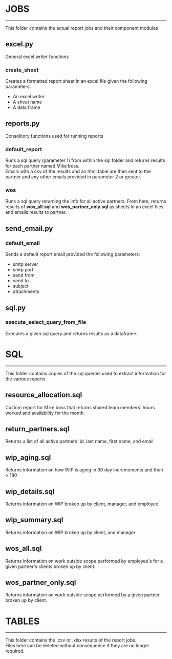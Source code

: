 # JOBS #
----
This folder contains the actual report jobs and their component modules

## excel.py ##
General excel writer functions

### create_sheet ###
Creates a formatted report sheet in an excel file given the following parameters:  
* An excel writer
* A sheet name
* A data frame

## reports.py ##
Consolitory functions used for running reports
### default_report ###
Runs a sql query (parameter 1) from within the sql folder and returns results for each partner named Mike boss.  
Emails with a csv of the results and an html table are then sent to the partner and any other emails provided in parameter 2 or greater.

### wos ###
Runs a sql query returning the info for all active partners.
From here, returns results of __wos_all.sql__ and __wos_partner_only.sql__ as sheets in an excel files and emails results to partner.

## send_email.py ##
### default_email ###
Sends a default report email provided the following parameters:
* smtp server
* smtp port
* send from
* send to
* subject
* attachments

## sql.py ##
### execute_select_query_from_file ###
Executes a given sql query and returns results as a dataframe.
# SQL #
----
This folder contains copies of the sql queries used to extract information for the various reports
## resource_allocation.sql ##
Custom report for Mike boss that returns shared team members' hours worked and availability for the month.

## return_partners.sql ##
Returns a list of all active partners' id, last name, first name, and email

## wip_aging.sql ##
Returns information on how WIP is aging in 30 day incremements and then > 180

## wip_details.sql ##
Returns information on WIP broken up by client, manager, and employee

## wip_summary.sql ##
Returns information on WIP broken up by client, and manager

## wos_all.sql ##
Returns information on work outside scope performed by employee's for a given partner's clients broken up by client.

## wos_partner_only.sql ##
Returns information on work outside scope performed by a given partner broken up by client.

# TABLES #
----
This folder contains the .csv or .xlsx results of the report jobs.  
Files here can be deleted without consequence if they are no longer required.

